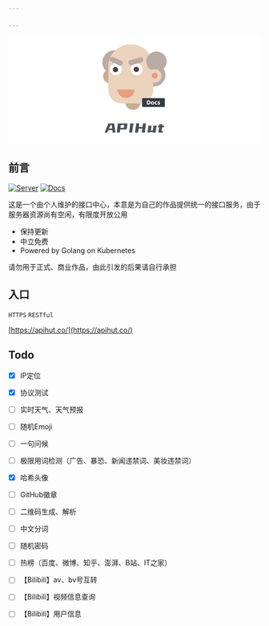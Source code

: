 ```yaml
---

---
```

![logo](./static/logo.png)

## 前言

<p>
<a href="https://drone.northes.co/apihut/server"><img src="https://drone.northes.co/api/badges/apihut/server/status.svg?ref=refs/heads/main" alt="Server" style="display: inline"></a>
<a href="https://drone.northes.co/apihut/docs"><img src="https://drone.northes.co/api/badges/apihut/docs/status.svg?ref=refs/heads/main" alt="Docs" style="display: inline"></a>
</p>

这是一个由个人维护的接口中心，本意是为自己的作品提供统一的接口服务，由于服务器资源尚有空闲，有限度开放公用

- 保持更新
- 中立免费
- Powered by Golang on Kubernetes

请勿用于正式、商业作品，由此引发的后果请自行承担

## 入口

`HTTPS` `RESTful`

[https://apihut.co/](https://apihut.co/)

## Todo

- [x] IP定位
- [x] 协议测试
- [ ] 实时天气、天气预报
- [ ] 随机Emoji
- [ ] 一句问候
- [ ] 极限用词检测（广告、暴恐、新闻违禁词、美妆违禁词）
- [x] 哈希头像
- [ ] GitHub徽章
- [ ] 二维码生成、解析
- [ ] 中文分词
- [ ] 随机密码
- [ ] 热榜（百度、微博、知乎、澎湃、B站、IT之家）
- [ ] 【Bilibili】av、bv号互转
- [ ] 【Bilibili】视频信息查询
- [ ] 【Bilibili】用户信息

